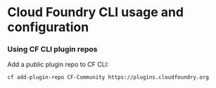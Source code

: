 # Cloud Foundry CLI usage and configuration

### Using CF CLI plugin repos

Add a public plugin repo to CF CLI:

```
cf add-plugin-repo CF-Community https://plugins.cloudfoundry.org
```



